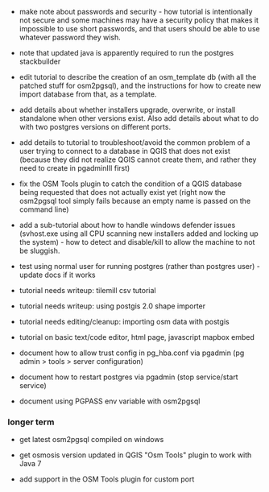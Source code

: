 * make note about passwords and security  - how tutorial is intentionally not secure and some machines may have a security policy that makes it impossible to use short passwords, and that users should be able to use whatever password they wish.

* note that updated java is apparently required to run the postgres stackbuilder

* edit tutorial to describe the creation of an osm_template db (with all the patched stuff for osm2pgsql), and the instructions for how to create new import database from that, as a template.

* add details about whether installers upgrade, overwrite, or install standalone when other versions exist. Also add details about what to do with two postgres versions on different ports.

* add details to tutorial to troubleshoot/avoid the common problem of a user trying to connect to a database in QGIS that does not exist (because they did not realize QGIS cannot create them, and rather they need to create in pgadminIII first)

* fix the OSM Tools plugin to catch the condition of a QGIS database being requested that does not actually exist yet (right now the osm2pgsql tool simply fails because an empty name is passed on the command line)

* add a sub-tutorial about how to handle windows defender issues (svhost.exe using all CPU scanning new installers added and locking up the system) - how to detect and disable/kill to allow the machine to not be sluggish.

* test using normal user for running postgres (rather than postgres user) - update docs if it works

* tutorial needs writeup: tilemill csv tutorial

* tutorial needs writeup: using postgis 2.0 shape importer

* tutorial needs editing/cleanup: importing osm data with postgis

* tutorial on basic text/code editor, html page, javascript mapbox embed

* document how to allow trust config in pg_hba.conf via pgadmin (pg admin > tools > server configuration)

* document how to restart postgres via pgadmin (stop service/start service)

* document using PGPASS env variable with osm2pgsql

### longer term

* get latest osm2pgsql compiled on windows 

* get osmosis version updated in QGIS "Osm Tools" plugin to work with Java 7

* add support in the OSM Tools plugin for custom port